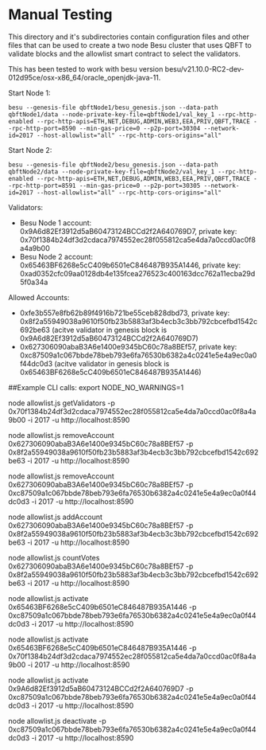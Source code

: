 # Manual Testing

This directory and it's subdirectories contain configuration files and other files that can be used to create a 
two node Besu cluster that uses QBFT to validate blocks and the allowlist smart contract to select the validators. 

This has been tested to work with besu version besu/v21.10.0-RC2-dev-012d95ce/osx-x86_64/oracle_openjdk-java-11.

Start Node 1:

    besu --genesis-file qbftNode1/besu_genesis.json --data-path qbftNode1/data --node-private-key-file=qbftNode1/val_key_1 --rpc-http-enabled --rpc-http-apis=ETH,NET,DEBUG,ADMIN,WEB3,EEA,PRIV,QBFT,TRACE --rpc-http-port=8590 --min-gas-price=0 --p2p-port=30304 --network-id=2017 --host-allowlist="all" --rpc-http-cors-origins="all"

Start Node 2:

    besu --genesis-file qbftNode2/besu_genesis.json --data-path qbftNode2/data --node-private-key-file=qbftNode2/val_key_1 --rpc-http-enabled --rpc-http-apis=ETH,NET,DEBUG,ADMIN,WEB3,EEA,PRIV,QBFT,TRACE --rpc-http-port=8591 --min-gas-price=0 --p2p-port=30305 --network-id=2017 --host-allowlist="all" --rpc-http-cors-origins="all"


Validators:
 * Besu Node 1 account: 0x9A6d82Ef3912d5aB60473124BCCd2f2A640769D7, private key: 0x70f1384b24df3d2cdaca7974552ec28f055812ca5e4da7a0ccd0ac0f8a4a9b00
 * Besu Node 2 account: 0x65463BF6268e5cC409b6501eC846487B935A1446, private key: 0xad0352cfc09aa0128db4e135fcea276523c400163dcc762a11ecba29d5f0a34a

Allowed Accounts:
 * 0xfe3b557e8fb62b89f4916b721be55ceb828dbd73, private key: 0x8f2a55949038a9610f50fb23b5883af3b4ecb3c3bb792cbcefbd1542c692be63 
   (acitve validator in genesis block is 0x9A6d82Ef3912d5aB60473124BCCd2f2A640769D7)
 * 0x627306090abaB3A6e1400e9345bC60c78a8BEf57, private key: 0xc87509a1c067bbde78beb793e6fa76530b6382a4c0241e5e4a9ec0a0f44dc0d3
   (acitve validator in genesis block is 0x65463BF6268e5cC409b6501eC846487B935A1446)


##Example CLI calls:
export NODE_NO_WARNINGS=1

node allowlist.js getValidators -p 0x70f1384b24df3d2cdaca7974552ec28f055812ca5e4da7a0ccd0ac0f8a4a9b00 -i 2017 -u http://localhost:8590

node allowlist.js removeAccount 0x627306090abaB3A6e1400e9345bC60c78a8BEf57 -p 0x8f2a55949038a9610f50fb23b5883af3b4ecb3c3bb792cbcefbd1542c692be63 -i 2017 -u http://localhost:8590

node allowlist.js removeAccount 0x627306090abaB3A6e1400e9345bC60c78a8BEf57 -p 0xc87509a1c067bbde78beb793e6fa76530b6382a4c0241e5e4a9ec0a0f44dc0d3 -i 2017 -u http://localhost:8590

node allowlist.js addAccount  0x627306090abaB3A6e1400e9345bC60c78a8BEf57  -p 0x8f2a55949038a9610f50fb23b5883af3b4ecb3c3bb792cbcefbd1542c692be63 -i 2017 -u http://localhost:8590

node allowlist.js countVotes 0x627306090abaB3A6e1400e9345bC60c78a8BEf57 -p 0x8f2a55949038a9610f50fb23b5883af3b4ecb3c3bb792cbcefbd1542c692be63 -i 2017 -u http://localhost:8590

node allowlist.js activate 0x65463BF6268e5cC409b6501eC846487B935A1446 -p 0xc87509a1c067bbde78beb793e6fa76530b6382a4c0241e5e4a9ec0a0f44dc0d3 -i 2017 -u http://localhost:8590

node allowlist.js activate 0x65463BF6268e5cC409b6501eC846487B935A1446 -p 0x70f1384b24df3d2cdaca7974552ec28f055812ca5e4da7a0ccd0ac0f8a4a9b00 -i 2017 -u http://localhost:8590

node allowlist.js activate 0x9A6d82Ef3912d5aB60473124BCCd2f2A640769D7 -p 0xc87509a1c067bbde78beb793e6fa76530b6382a4c0241e5e4a9ec0a0f44dc0d3 -i 2017 -u http://localhost:8590

node allowlist.js deactivate -p 0xc87509a1c067bbde78beb793e6fa76530b6382a4c0241e5e4a9ec0a0f44dc0d3 -i 2017 -u http://localhost:8590
